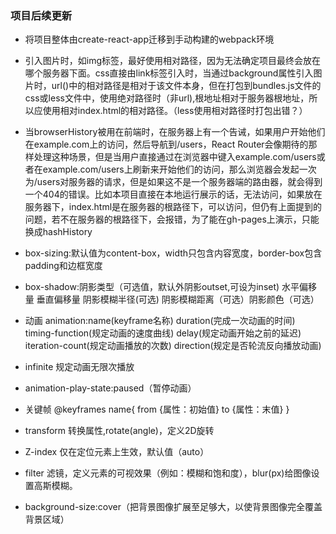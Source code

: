 ### 项目后续更新

* 将项目整体由create-react-app迁移到手动构建的webpack环境

* 引入图片时，如img标签，最好使用相对路径，因为无法确定项目最终会放在哪个服务器下面。css直接由link标签引入时，当通过background属性引入图片时，url()中的相对路径是相对于该文件本身，但在打包到bundles.js文件的css或less文件中，使用绝对路径时（非url),根地址相对于服务器根地址，所以应使用相对index.html的相对路径。（less使用相对路径时打包出错？）

* 当browserHistory被用在前端时，在服务器上有一个告诫，如果用户开始他们在example.com上的访问，然后导航到/users，React Router会像期待的那样处理这种场景，但是当用户直接通过在浏览器中键入example.com/users或者在example.com/users上刷新来开始他们的访问，那么浏览器会发起一次为/users对服务器的请求，但是如果这不是一个服务器端的路由器，就会得到一个404的错误。比如本项目直接在本地运行展示的话，无法访问，如果放在服务器下，index.html是在服务器的根路径下，可以访问，但仍有上面提到的问题，若不在服务器的根路径下，会报错，为了能在gh-pages上演示，只能换成hashHistory

* box-sizing:默认值为content-box，width只包含内容宽度，border-box包含padding和边框宽度

* box-shadow:阴影类型（可选值，默认外阴影outset,可设为inset) 水平偏移量 垂直偏移量 阴影模糊半径(可选) 阴影模糊距离（可选）阴影颜色（可选）

* 动画 animation:name(keyframe名称) duration(完成一次动画的时间) timing-function(规定动画的速度曲线) delay(规定动画开始之前的延迟) iteration-count(规定动画播放的次数) direction(规定是否轮流反向播放动画)

* infinite 规定动画无限次播放

* animation-play-state:paused（暂停动画）

* 关键帧 @keyframes name{
    from {属性：初始值}
    to {属性：末值}
}

* transform 转换属性,rotate(angle)，定义2D旋转

* Z-index 仅在定位元素上生效，默认值（auto）

* filter 滤镜，定义元素的可视效果（例如：模糊和饱和度），blur(px)给图像设置高斯模糊。

* background-size:cover（把背景图像扩展至足够大，以使背景图像完全覆盖背景区域）
